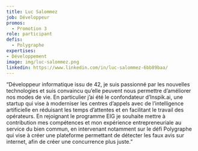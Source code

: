 ```yaml
---
title: Luc Salommez
job: Développeur
promos:
  - Promotion 3
role: participant
defis:
  - Polygraphe
expertises:
- Développement
image: img/luc-salommez.png
linkedin: https://www.linkedin.com/in/luc-salommez-6bb89baa/
---
```


“Développeur informatique issu de 42, je suis passionné par les nouvelles technologies et suis convaincu qu’elle peuvent nous permettre d’améliorer nos modes de vie. En particulier j’ai été le confondateur d’Inspik.ai, une startup qui vise à moderniser les centres d’appels avec de l’intelligence artificielle en réduisant les temps d’attentes et en facilitant le travail des opérateurs. En rejoignant le programme EIG je souhaite mettre à contribution mes compétences et mon expérience entrepreneuriale au service du bien commun, en intervenant notamment sur le défi Polygraphe qui vise à créer une plateforme permettant de détecter les faux avis sur internet, afin de créer une concurrence plus juste.”
